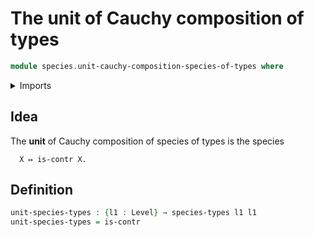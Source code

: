 # The unit of Cauchy composition of types

```agda
module species.unit-cauchy-composition-species-of-types where
```

<details><summary>Imports</summary>

```agda
open import foundation.contractible-types
open import foundation.dependent-products-contractible-types
open import foundation.universe-levels

open import species.species-of-types
```

</details>

## Idea

The **unit** of Cauchy composition of species of types is the species

```text
  X ↦ is-contr X.
```

## Definition

```agda
unit-species-types : {l1 : Level} → species-types l1 l1
unit-species-types = is-contr
```
